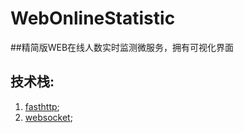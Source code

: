 # WebOnlineStatistic
##精简版WEB在线人数实时监测微服务，拥有可视化界面
## 技术栈:
1. [fasthttp](https://github.com/valyala/fasthttp);
2. [websocket](https://github.com/gorilla/websocket);
